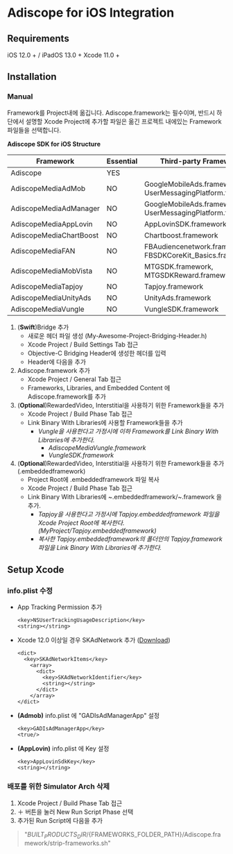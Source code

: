 # Adiscope for iOS Integration


## Requirements
iOS 12.0 + / iPadOS 13.0 +
Xcode 11.0 +



## Installation

### Manual

Framework를 Project내에 옮깁니다. Adiscope.framework는 필수이며, 반드시 하단에서 설명할 Xcode Project에 추가할 파일은 옮긴 프로젝트 내에있는 Framework파일들을 선택합니다.

**Adiscope SDK for iOS Structure**

| Framework               | Essential | Third-party Frameworks                                       |
| ----------------------- | --------- | ------------------------------------------------------------ |
| Adiscope                | YES       |                                                              |
| AdiscopeMediaAdMob      | NO        | GoogleMobileAds.framework, UserMessagingPlatform.framework   |
| AdiscopeMediaAdManager  | NO        | GoogleMobileAds.framework, UserMessagingPlatform.framework   |
| AdiscopeMediaAppLovin   | NO        | AppLovinSDK.framework                                        |
| AdiscopeMediaChartBoost | NO        | Chartboost.framework                                         |
| AdiscopeMediaFAN        | NO        | FBAudiencenetwork.framework, FBSDKCoreKit_Basics.framework   |
| AdiscopeMediaMobVista   | NO        | MTGSDK.framework, MTGSDKReward.framework                     |
| AdiscopeMediaTapjoy     | NO        | Tapjoy.framework                                             |
| AdiscopeMediaUnityAds   | NO        | UnityAds.framework                                           |
| AdiscopeMediaVungle     | NO        | VungleSDK.framework                                          |



1. (**Swift**)Bridge 추가
   * 새로운 헤더 파일 생성 (My-Awesome-Project-Bridging-Header.h)
   * Xcode Project / Build Settings Tab 접근
   * Objective-C Bridging Header에 생성한 헤더를 입력
   * Header에 다음을 추가 
2. Adiscope.framework 추가
   * Xcode Project / General Tab 접근
   * Frameworks, Libraries, and Embedded Content 에 Adiscope.framework를 추가
3. (**Optional**)RewardedVideo, Interstitial을 사용하기 위한 Framework들을 추가
   * Xcode Project / Build Phase Tab 접근
   * Link Binary With Libraries에 사용할 Framework들을 추가 
     * *Vungle을 사용한다고 가정시에 이하 Framework를 Link Binary With Libraries에 추가한다.*
       * *AdiscopeMediaVungle.framework*
       * *VungleSDK.framework*
4. (**Optional**)RewardedVideo, Interstitial을 사용하기 위한 Framework들을 추가 (.embeddedframework)
   * Project Root에 .embeddedframework 파일 복사
   * Xcode Project / Build Phase Tab 접근
   * Link Binary With Libraries에 ~.embeddedframework/~.framework 을 추가.
     * *Tapjoy을 사용한다고 가정시에 Tapjoy.embeddedframework 파일을 Xcode Project Root에 복사한다. (MyProject/Tapjoy.embeddedframework)*
     * *복사한 Tapjoy.embeddedframework의 폴더안의 Tapjoy.framework파일을 Link Binary With Libraries에 추가한다.*



## Setup Xcode

### info.plist 수정

- App Tracking Permission 추가

	```
	<key>NSUserTrackingUsageDescription</key>
	<string></string>
	```


- Xcode 12.0 이상일 경우 SKAdNetwork 추가 ([Download](https://github.com/adiscope/Adiscope-iOS-Sample/releases/download/2.0.6.0/AdiscopeSkAdNetworks.plist))

  ```
  <dict>
    <key>SKAdNetworkItems</key>
      <array>
        <dict>
          <key>SKAdNetworkIdentifier</key>
          <string></string>
        </dict>
      </array>
  </dict>
  ```


- **(Admob)** info.plist 에 "GADIsAdManagerApp" 설정

	```
	<key>GADIsAdManagerApp</key>
	<true/>
	```


- **(AppLovin)** info.plist 에 Key 설정

	```
	<key>AppLovinSdkKey</key>
	<string></string>
	```

### 배포를 위한 Simulator Arch 삭제
1. Xcode Project / Build Phase Tab 접근
2. ＋ 버튼을 눌러 New Run Script Phase 선택
3. 추가된 Run Script에 다음을 추가
> "${BUILT_PRODUCTS_DIR}/${FRAMEWORKS_FOLDER_PATH}/Adiscope.framework/strip-frameworks.sh"
